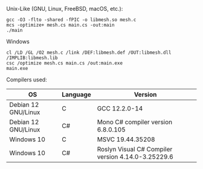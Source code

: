 Unix-Like (GNU, Linux, FreeBSD, macOS, etc.):
```
gcc -O3 -flto -shared -fPIC -o libmesh.so mesh.c
mcs -optimize+ mesh.cs main.cs -out:main
./main
```

Windows
```
cl /LD /GL /O2 mesh.c /link /DEF:libmesh.def /OUT:libmesh.dll /IMPLIB:libmesh.lib
csc /optimize mesh.cs main.cs /out:main.exe
main.exe
```

Compilers used:

| OS | Language | Version |
| -- | -------- | ------- |
| Debian 12 GNU/Linux | C  | GCC 12.2.0-14                     |
| Debian 12 GNU/Linux | C# | Mono C# compiler version 6.8.0.105|
| Windows 10 | C  | MSVC 19.44.35208                                   |
| Windows 10 | C# | Roslyn Visual C# Compiler version 4.14.0-3.25229.6 |
